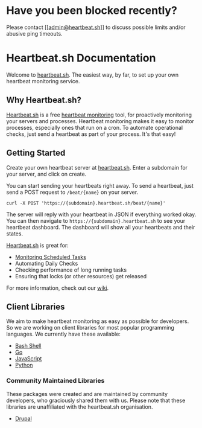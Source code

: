 # Have you been blocked recently?

Please contact [[admin@heartbeat.sh]] to discuss possible limits and/or abusive ping timeouts.

# Heartbeat.sh Documentation
Welcome to [heartbeat.sh](https://heartbeat.sh). The easiest way, by far, to set up your own heartbeat monitoring service.

## Why Heartbeat.sh?
[Heartbeat.sh](https://heartbeat.sh) is a free [heartbeat monitoring](https://en.wikipedia.org/wiki/Heartbeat_(computing)) tool, for proactively monitoring your servers and processes. Heartbeat monitoring makes it easy to monitor processes, especially ones that run on a cron. To automate operational checks, just send a heartbeat as part of your process. It's that easy!

## Getting Started
Create your own heartbeat server at [heartbeat.sh](https://heartbeat.sh). Enter a subdomain for your server, and click on create.

You can start sending your heartbeats right away. To send a heartbeat, just send a POST request to `/beat/{name}` on your server.
```
curl -X POST 'https://{subdomain}.heartbeat.sh/beat/{name}'
```
The server will reply with your heartbeat in JSON if everything worked okay. You can then navigate to `https://{subdomain}.heartbeat.sh` to see your heartbeat dashboard. The dashboard will show all your heartbeats and their states.

[Heartbeat.sh](https://heartbeat.sh) is great for:
- [Monitoring Scheduled Tasks](https://github.com/heartbeat-sh/documentation/wiki/Patterns#scheduled-tasks)
- Automating Daily Checks
- Checking performance of long running tasks
- Ensuring that locks (or other resources) get released

For more information, check out our [wiki](https://github.com/heartbeat-sh/documentation/wiki).

 ## Client Libraries
 
We aim to make heartbeat monitoring as easy as possible for developers. So we are working on client libraries for most popular programming languages. We currently have these available:

- [Bash Shell](https://github.com/heartbeat-sh/heartbeat.sh)
- [Go](https://github.com/heartbeat-sh/heartbeat.go)
- [JavaScript](https://www.npmjs.com/package/heartbeat-sh)
- [Python](https://pypi.org/project/heartbeat-sh/)

### Community Maintained Libraries

These packages were created and are maintained by community developers, who graciously shared them with us. Please note that these libraries are unaffiliated with the heartbeat.sh organisation.

- [Drupal](https://www.drupal.org/project/heartbeat_sh)
